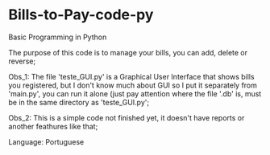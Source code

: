 # Bills-to-Pay-code-py
Basic Programming in Python

The purpose of this code is to manage your bills, you can add, delete or reverse;

Obs_1: The file 'teste_GUI.py' is a Graphical User Interface that shows bills you registered, but I don't know much about GUI so I put it separately from 'main.py', you can run it alone (just pay attention where the file '.db' is, must be in the same directory as 'teste_GUI.py';

Obs_2: This is a simple code not finished yet, it doesn't have reports or another feathures like that;

Language: Portuguese
